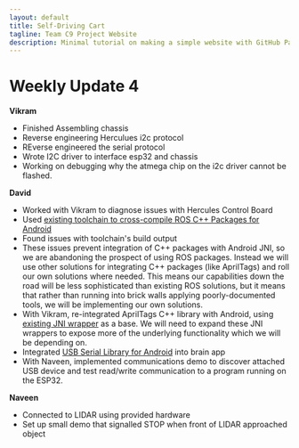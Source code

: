 ```yaml
---
layout: default
title: Self-Driving Cart
tagline: Team C9 Project Website
description: Minimal tutorial on making a simple website with GitHub Pages
---
```


# Weekly Update 4

**Vikram**

+ Finished Assembling chassis
+ Reverse engineering Herculues i2c protocol
+ REverse engineered the serial protocol
+ Wrote I2C driver to interface esp32 and chassis
+ Working on debugging why the atmega chip on the i2c driver cannot be flashed.

**David**

+ Worked with Vikram to diagnose issues with Hercules Control Board
+ Used [existing toolchain to cross-compile ROS C++ Packages for Android](http://github.com/ekumenlabs/roscpp_android)
+ Found issues with toolchain's build output
+ These issues prevent integration of C++ packages with Android JNI, so 
  we are abandoning the prospect of using ROS packages. Instead we will use 
  other solutions for integrating C++ packages (like AprilTags) and roll our
  own solutions where needed. This means our capabilities down the road will
  be less sophisticated than existing ROS solutions, but it means that rather
  than running into brick walls applying poorly-documented tools, we will be
  implementing our own solutions. 
+ With Vikram, re-integrated AprilTags C++ library with Android, using
  [existing JNI wrapper](http://github.com/johnjwang/apriltag-android) 
  as a base. We will need to expand these JNI wrappers to expose more of the
  underlying functionality which we will be depending on.
+ Integrated [USB Serial Library for Android](http://github.com/mik3y/usb-serial-for-android)
  into brain app
+ With Naveen, implemented communications demo to discover attached USB device
  and test read/write communication to a program running on the ESP32.

**Naveen**

+ Connected to LIDAR using provided hardware
+ Set up small demo that signalled STOP when front of LIDAR approached object
